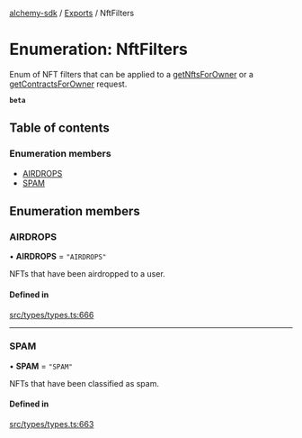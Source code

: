 [alchemy-sdk](../README.md) / [Exports](../modules.md) / NftFilters

# Enumeration: NftFilters

Enum of NFT filters that can be applied to a [getNftsForOwner](../classes/NftNamespace.md#getnftsforowner) or a
[getContractsForOwner](../classes/NftNamespace.md#getcontractsforowner) request.

**`beta`**

## Table of contents

### Enumeration members

- [AIRDROPS](NftFilters.md#airdrops)
- [SPAM](NftFilters.md#spam)

## Enumeration members

### AIRDROPS

• **AIRDROPS** = `"AIRDROPS"`

NFTs that have been airdropped to a user.

#### Defined in

[src/types/types.ts:666](https://github.com/alchemyplatform/alchemy-sdk-js/blob/dc20ee4/src/types/types.ts#L666)

___

### SPAM

• **SPAM** = `"SPAM"`

NFTs that have been classified as spam.

#### Defined in

[src/types/types.ts:663](https://github.com/alchemyplatform/alchemy-sdk-js/blob/dc20ee4/src/types/types.ts#L663)
